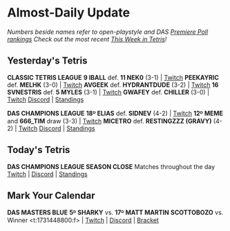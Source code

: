 # Almost-Daily Update
*Numbers beside names refer to open-playstyle and DAS [Premiere Poll rankings](https://docs.google.com/document/d/1Mmn24edltEMq6vdxZxhIAfyUS6F5SwlqIuQ6OmnVsi8/edit?tab=t.0)*
*Check out the most recent [This Week in Tetris](https://www.thisweekintetris.com/2024/10/this-week-in-tetris-september-17.html)!*
## Yesterday's Tetris
**CLASSIC TETRIS LEAGUE**
**9 IBALL** def. **11 NEK0** (3-1) | [Twitch](https://www.twitch.tv/videos/2298493594?t=00h08m56s)
**PEEKAYRIC** def. **MELHK** (3-0) | [Twitch](https://www.twitch.tv/videos/2298493594?t=00h59m46s)
**AVGEEK** def. **HYDRANTDUDE** (3-2) | [Twitch](https://www.twitch.tv/videos/2298585652?t=00h07m23s)
**16 SVNESTRIS** def. **5 MYLES** (3-1) | [Twitch](https://www.twitch.tv/videos/2298809670?t=00h15m40s)
**GWAFEY** def. **CHILLER** (3-0) | [Twitch](https://www.twitch.tv/videos/2298809670?t=01h02m35s)
[Discord](https://discord.gg/QremKENyzQ) | [Standings](https://ctlscoreboard.herokuapp.com)

**DAS CHAMPIONS LEAGUE**
**18ᴰ ELIAS** def. **SIDNEV** (4-2) | [Twitch](https://www.twitch.tv/videos/2298676500?t=00h04m49s)
**12ᴰ MEME** and **666_TIM** draw (3-3) | [Twitch](https://www.twitch.tv/videos/2298676500?t=00h48m24s)
**MICETRO** def. **RESTINGZZZ (GRAVY)** (4-2) | [Twitch](https://www.twitch.tv/videos/2298740737?t=00h08m04s)
[Discord](https://discord.gg/WQ2pQXZa3X) | [Standings](https://docs.google.com/spreadsheets/d/1nEN0MAbueG36UDkpfUsPZEmAMuKif6IcLAmJ8iZhCe8/edit?gid=681352137#gid=681352137)

## Today's Tetris
**DAS CHAMPIONS LEAGUE SEASON CLOSE**
Matches throughout the day
[Twitch](https://www.twitch.tv/dastetris) | [Discord](https://discord.gg/WQ2pQXZa3X) | [Standings](https://docs.google.com/spreadsheets/d/1nEN0MAbueG36UDkpfUsPZEmAMuKif6IcLAmJ8iZhCe8/edit?gid=681352137#gid=681352137)

## Mark Your Calendar
**DAS MASTERS BLUE**
**5ᴰ SHARKY** vs. **17ᴰ MATT MARTIN**
**SCOTTOBOZO** vs. Winner
<t:1731448800:f> | [Twitch](https://www.twitch.tv/monthlytetris) | [Discord](https://go.ctm.gg/discord) | [Bracket](https://go.ctm.gg/event/ctm-das-masters-october-2024/das-masters/)

